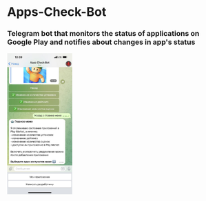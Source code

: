 # Apps-Check-Bot

### Telegram bot that monitors the status of applications on Google Play and notifies about changes in app's status


<img src="https://github.com/kichutov/Apps-Check-Bot/blob/master/screen.jpg" width="30%"/>
